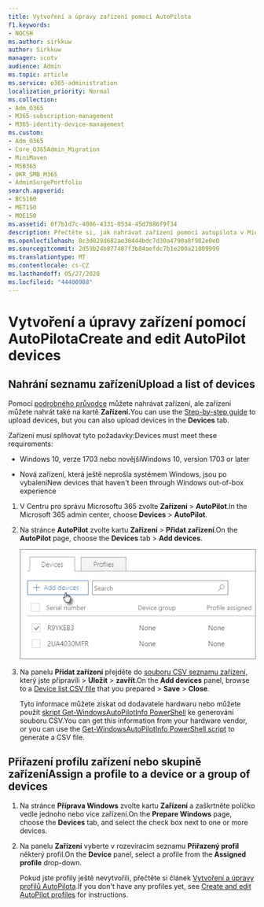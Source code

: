 ```yaml
---
title: Vytvoření a úpravy zařízení pomocí AutoPilota
f1.keywords:
- NOCSH
ms.author: sirkkuw
author: Sirkkuw
manager: scotv
audience: Admin
ms.topic: article
ms.service: o365-administration
localization_priority: Normal
ms.collection:
- Adm_O365
- M365-subscription-management
- M365-identity-device-management
ms.custom:
- Adm_O365
- Core_O365Admin_Migration
- MiniMaven
- MSB365
- OKR_SMB_M365
- AdminSurgePortfolio
search.appverid:
- BCS160
- MET150
- MOE150
ms.assetid: 0f7b1d7c-4086-4331-8534-45d7886f9f34
description: Přečtěte si, jak nahrávat zařízení pomocí autopilota v Microsoft u 365 Business Premium. Profil můžete přiřadit k zařízení nebo skupině zařízení.
ms.openlocfilehash: 8c3d029d682ae30444bdc7d30a4790a8f982e0e0
ms.sourcegitcommit: 2d59b24b877487f3b84aefdc7b1e200a21009999
ms.translationtype: MT
ms.contentlocale: cs-CZ
ms.lasthandoff: 05/27/2020
ms.locfileid: "44400988"
---
```

# <a name="create-and-edit-autopilot-devices"></a><span data-ttu-id="84f06-104">Vytvoření a úpravy zařízení pomocí AutoPilota</span><span class="sxs-lookup"><span data-stu-id="84f06-104">Create and edit AutoPilot devices</span></span>

## <a name="upload-a-list-of-devices"></a><span data-ttu-id="84f06-105">Nahrání seznamu zařízení</span><span class="sxs-lookup"><span data-stu-id="84f06-105">Upload a list of devices</span></span>

<span data-ttu-id="84f06-106">Pomocí [podrobného průvodce](add-autopilot-devices-and-profile.md) můžete nahrávat zařízení, ale zařízení můžete nahrát také na kartě **Zařízení.**</span><span class="sxs-lookup"><span data-stu-id="84f06-106">You can use the [Step-by-step guide](add-autopilot-devices-and-profile.md) to upload devices, but you can also upload devices in the **Devices** tab.</span></span> 
  
<span data-ttu-id="84f06-107">Zařízení musí splňovat tyto požadavky:</span><span class="sxs-lookup"><span data-stu-id="84f06-107">Devices must meet these requirements:</span></span>
  
- <span data-ttu-id="84f06-108">Windows 10, verze 1703 nebo novější</span><span class="sxs-lookup"><span data-stu-id="84f06-108">Windows 10, version 1703 or later</span></span>
    
- <span data-ttu-id="84f06-109">Nová zařízení, která ještě neprošla systémem Windows, jsou po vybalení</span><span class="sxs-lookup"><span data-stu-id="84f06-109">New devices that haven't been through Windows out-of-box experience</span></span>

1. <span data-ttu-id="84f06-110">V Centru pro správu Microsoftu 365 zvolte **Zařízení** \> **AutoPilot**.</span><span class="sxs-lookup"><span data-stu-id="84f06-110">In the Microsoft 365 admin center, choose **Devices** \> **AutoPilot**.</span></span>
  
2. <span data-ttu-id="84f06-111">Na stránce **AutoPilot** zvolte kartu **Zařízení** \> **Přidat zařízení**.</span><span class="sxs-lookup"><span data-stu-id="84f06-111">On the **AutoPilot** page, choose the **Devices** tab \> **Add devices**.</span></span>
    
    ![In the Devices tab, choose Add devices.](../media/6ba81e22-c873-40ad-8a72-ce64d15ea6ba.png)
  
3. <span data-ttu-id="84f06-113">Na panelu **Přidat zařízení** přejděte do [souboru CSV seznamu zařízení,](https://docs.microsoft.com/microsoft-365/admin/misc/device-list) který jste připravili \> **Uložit** \> **zavřít**.</span><span class="sxs-lookup"><span data-stu-id="84f06-113">On the **Add devices** panel, browse to a [Device list CSV file](https://docs.microsoft.com/microsoft-365/admin/misc/device-list) that you prepared \> **Save** \> **Close**.</span></span>
    
    <span data-ttu-id="84f06-114">Tyto informace můžete získat od dodavatele hardwaru nebo můžete použít [skript Get-WindowsAutoPilotInfo PowerShell](https://www.powershellgallery.com/packages/Get-WindowsAutoPilotInfo) ke generování souboru CSV.</span><span class="sxs-lookup"><span data-stu-id="84f06-114">You can get this information from your hardware vendor, or you can use the [Get-WindowsAutoPilotInfo PowerShell script](https://www.powershellgallery.com/packages/Get-WindowsAutoPilotInfo) to generate a CSV file.</span></span> 
    
## <a name="assign-a-profile-to-a-device-or-a-group-of-devices"></a><span data-ttu-id="84f06-115">Přiřazení profilu zařízení nebo skupině zařízení</span><span class="sxs-lookup"><span data-stu-id="84f06-115">Assign a profile to a device or a group of devices</span></span>

1. <span data-ttu-id="84f06-116">Na stránce **Příprava Windows** zvolte kartu **Zařízení** a zaškrtněte políčko vedle jednoho nebo více zařízení.</span><span class="sxs-lookup"><span data-stu-id="84f06-116">On the **Prepare Windows** page, choose the **Devices** tab, and select the check box next to one or more devices.</span></span> 
    
2. <span data-ttu-id="84f06-117">Na panelu **Zařízení** vyberte v rozevíracím seznamu **Přiřazený profil** některý profil.</span><span class="sxs-lookup"><span data-stu-id="84f06-117">On the **Device** panel, select a profile from the **Assigned profile** drop-down.</span></span> 
    
    <span data-ttu-id="84f06-118">Pokud jste profily ještě nevytvořili, přečtěte si článek [Vytvoření a úpravy profilů AutoPilota](create-and-edit-autopilot-profiles.md).</span><span class="sxs-lookup"><span data-stu-id="84f06-118">If you don't have any profiles yet, see [Create and edit AutoPilot profiles](create-and-edit-autopilot-profiles.md) for instructions.</span></span> 
    
